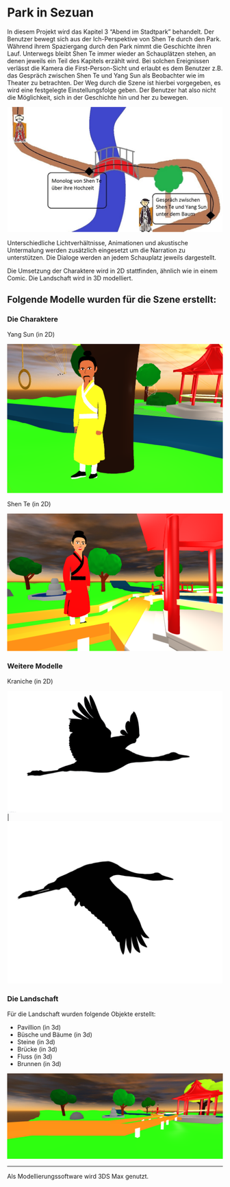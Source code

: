# Park in Sezuan

In diesem Projekt wird das Kapitel 3 “Abend im Stadtpark” behandelt. Der Benutzer bewegt sich aus der Ich-Perspektive von Shen Te durch den Park.
Während ihrem Spaziergang durch den Park nimmt die Geschichte ihren Lauf. Unterwegs bleibt Shen Te immer wieder an Schauplätzen stehen, an denen jeweils ein Teil des Kapitels erzählt wird. Bei solchen Ereignissen verlässt die Kamera die First-Person-Sicht und erlaubt es dem Benutzer z.B. das Gespräch zwischen Shen Te und Yang Sun als Beobachter wie im Theater zu betrachten. Der Weg durch die Szene ist hierbei vorgegeben, es wird eine festgelegte Einstellungsfolge geben. Der Benutzer hat also nicht die Möglichkeit, sich in der Geschichte hin und her zu bewegen.

![](img/Sezuan.jpg)

Unterschiedliche Lichtverhältnisse, Animationen und akustische Untermalung werden zusätzlich eingesetzt um die Narration zu unterstützen. Die Dialoge werden an jedem Schauplatz jeweils dargestellt.

Die Umsetzung der Charaktere wird in 2D stattfinden, ähnlich wie in einem Comic. Die Landschaft wird in 3D modelliert.


## Folgende Modelle wurden für die Szene erstellt:


### Die Charaktere

Yang Sun (in 2D)

![](img/Sun.png)

Shen Te (in 2D)

![](img/ShenTe.png)


### Weitere Modelle

Kraniche (in 2D)

![](img/kranich1.jpg) | ![](img/kranich2.jpg)



### Die Landschaft

Für die Landschaft wurden folgende Objekte erstellt:

- Pavillion (in 3d)
- Büsche und Bäume (in 3d)
- Steine (in 3d)
- Brücke (in 3d)
- Fluss (in 3d)
- Brunnen (in 3d)

![](img/Landscape.png)

-----


Als Modellierungssoftware wird  3DS Max genutzt.
